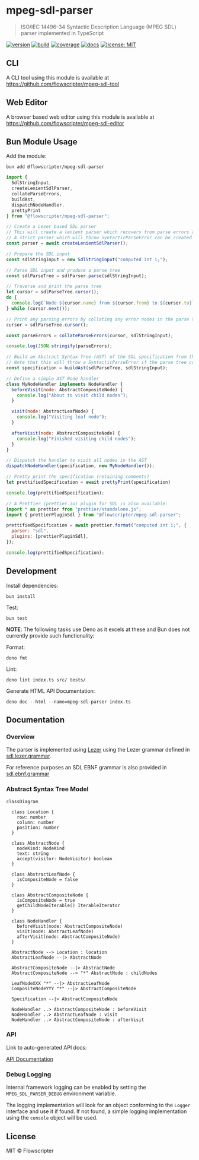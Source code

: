 # mpeg-sdl-parser

> ISO/IEC 14496-34 Syntactic Description Language (MPEG SDL) parser implemented
> in TypeScript

[![version](https://img.shields.io/github/v/release/flowscripter/mpeg-sdl-parser?sort=semver)](https://github.com/flowscripter/mpeg-sdl-parser/releases)
[![build](https://img.shields.io/github/actions/workflow/status/flowscripter/mpeg-sdl-parser/release-bun-library.yml)](https://github.com/flowscripter/mpeg-sdl-parser/actions/workflows/release-bun-library.yml)
[![coverage](https://codecov.io/gh/flowscripter/mpeg-sdl-parser/branch/main/graph/badge.svg?token=EMFT2938ZF)](https://codecov.io/gh/flowscripter/mpeg-sdl-parser)
[![docs](https://img.shields.io/badge/docs-API-blue)](https://flowscripter.github.io/mpeg-sdl-parser/index.html)
[![license: MIT](https://img.shields.io/github/license/flowscripter/mpeg-sdl-parser)](https://github.com/flowscripter/mpeg-sdl-parser/blob/main/LICENSE)

## CLI

A CLI tool using this module is available at
https://github.com/flowscripter/mpeg-sdl-tool

## Web Editor

A browser based web editor using this module is available at
https://github.com/flowscripter/mpeg-sdl-editor

## Bun Module Usage

Add the module:

`bun add @flowscripter/mpeg-sdl-parser`

```javascript
import {
  SdlStringInput,
  createLenientSdlParser,
  collateParseErrors,
  buildAst,
  dispatchNodeHandler,
  prettyPrint
} from "@flowscripter/mpeg-sdl-parser";

// Create a Lezer based SDL parser
// This will create a lenient parser which recovers from parse errors and places error nodes in the parse tree.
// A strict parser which will throw SyntacticParseError can be created with createStrictSdlParser().
const parser = await createLenientSdlParser();

// Prepare the SDL input
const sdlStringInput = new SdlStringInput("computed int i;");

// Parse SDL input and produce a parse tree
const sdlParseTree = sdlParser.parse(sdlStringInput);

// Traverse and print the parse tree
let cursor = sdlParseTree.cursor();
do {
  console.log(`Node ${cursor.name} from ${cursor.from} to ${cursor.to}`)
} while (cursor.next());

// Print any parsing errors by collating any error nodes in the parse tree
cursor = sdlParseTree.cursor();

const parseErrors = collateParseErrors(cursor, sdlStringInput);

console.log(JSON.stringify(parseErrors);

// Build an Abstract Syntax Tree (AST) of the SDL specification from the parse tree
// Note that this will throw a SyntacticParseError if the parse tree contains parsing errors.
const specification = buildAst(sdlParseTree, sdlStringInput);

// Define a simple AST Node handler
class MyNodeHandler implements NodeHandler {
  beforeVisit(node: AbstractCompositeNode) {
    console.log("About to visit child nodes");
  }

  visit(node: AbstractLeafNode) {
    console.log("Visiting leaf node");
  }

  afterVisit(node: AbstractCompositeNode) {
    console.log("Finished visiting child nodes");
  }
}

// Dispatch the handler to visit all nodes in the AST
dispatchNodeHandler(specification, new MyNodeHandler());

// Pretty print the specification (retaining comments)
let prettifiedSpecification = await prettyPrint(specification)

console.log(prettifiedSpecification);

// A Prettier (prettier.io) plugin for SDL is also available:
import * as prettier from "prettier/standalone.js";
import { prettierPluginSdl } from "@flowscripter/mpeg-sdl-parser"; 

prettifiedSpecification = await prettier.format("computed int i;", { 
  parser: "sdl",
  plugins: [prettierPluginSdl],
});

console.log(prettifiedSpecification);
```

## Development

Install dependencies:

`bun install`

Test:

`bun test`

**NOTE**: The following tasks use Deno as it excels at these and Bun does not
currently provide such functionality:

Format:

`deno fmt`

Lint:

`deno lint index.ts src/ tests/`

Generate HTML API Documentation:

`deno doc --html --name=mpeg-sdl-parser index.ts`

## Documentation

### Overview

The parser is implemented using [Lezer](https://lezer.codemirror.net) using the
Lezer grammar defined in [sdl.lezer.grammar](grammar/sdl.lezer.grammar).

For reference purposes an SDL EBNF grammar is also provided in
[sdl.ebnf.grammar](grammar/sdl.ebnf.grammar)

### Abstract Syntax Tree Model

```mermaid
classDiagram

  class Location {
    row: number
    column: number
    position: number
  }

  class AbstractNode {
    nodeKind: NodeKind
    text: string
    accept(visitor: NodeVisitor) boolean
  }

  class AbstractLeafNode {
    isCompositeNode = false
  }

  class AbstractCompositeNode {
    isCompositeNode = true
    getChildNodeIterable() IterableIterator
  }

  class NodeHandler {
    beforeVisit(node: AbstractCompositeNode)
    visit(node: AbstractLeafNode)
    afterVisit(node: AbstractCompositeNode)
  }

  AbstractNode --> Location : location
  AbstractLeafNode --|> AbstractNode

  AbstractCompositeNode --|> AbstractNode
  AbstractCompositeNode --> "*" AbstractNode : childNodes

  LeafNodeXXX "*" --|> AbstractLeafNode
  CompositeNodeYYY "*" --|> AbstractCompositeNode

  Specification --|> AbstractCompositeNode

  NodeHandler ..> AbstractCompositeNode : beforeVisit
  NodeHandler ..> AbstractLeafNode : visit
  NodeHandler ..> AbstractCompositeNode : afterVisit
```

### API

Link to auto-generated API docs:

[API Documentation](https://flowscripter.github.io/mpeg-sdl-parser/~/Parser.html)

### Debug Logging

Internal framework logging can be enabled by setting the `MPEG_SDL_PARSER_DEBUG`
environment variable.

The logging implementation will look for an object conforming to the `Logger`
interface and use it if found. If not found, a simple logging implementation
using the `console` object will be used.

## License

MIT © Flowscripter
